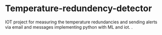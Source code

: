 # Temperature-redundency-detector
IOT project for measuring the temperature redundancies and sending alerts via email and messages implementing python with ML and iot.  .
